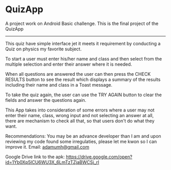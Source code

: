 # QuizApp
A project work on Android Basic challenge.
This is the final project of the QuizApp
****************************************
This quiz have simple interface jet it meets it requirement by conducting a Quiz on 
physics my favorite subject.

To start a user must enter his/her name and class and then select from the multiple
selection and enter their answer where it is needed.

When all questions are answered the user can then press the CHECK RESULTS button to see the result
which displays a summary of the results including their name and class in a Toast message.

To take the quiz again, the user can use the TRY AGAIN button to clear the fields and answer the questions
again.

This App takes into consideration of some errors where a user may not enter their name, class,
wrong input and not selecting an answer at all, there are mechanism to check all that, so that users don't do what they 
want.

Recommendations:
You may be an advance developer than I am and upon reviewing my code found some irregulaties,
please let me kwon so I can improve it. Email: adamumh@gmail.com

Google Drive link to the apk: https://drive.google.com/open?id=1Yb0Xp5lCU6WU3X_6LmTzTZjaBWCSj_rI 

